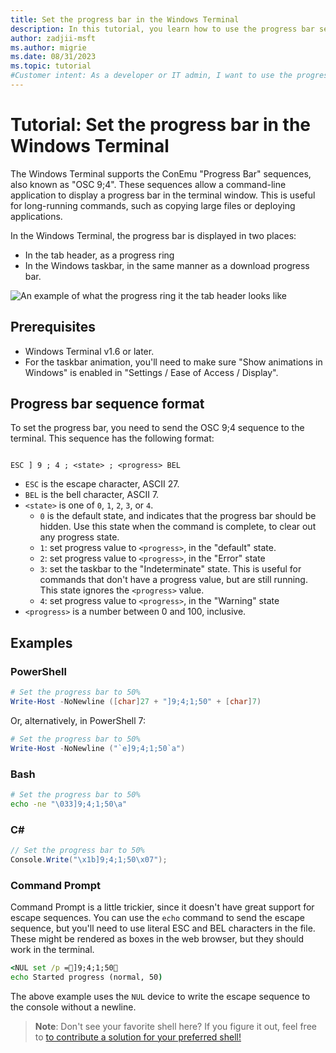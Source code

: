 ```yaml
---
title: Set the progress bar in the Windows Terminal
description: In this tutorial, you learn how to use the progress bar sequences in the Windows Terminal.
author: zadjii-msft
ms.author: migrie
ms.date: 08/31/2023
ms.topic: tutorial
#Customer intent: As a developer or IT admin, I want to use the progress bar sequences in the Windows Terminal so that I can see the progress of a long-running command.
---
```


# Tutorial: Set the progress bar in the Windows Terminal

The Windows Terminal supports the ConEmu "Progress Bar" sequences, also known as "OSC 9;4". These sequences allow a command-line application to display a progress bar in the terminal window. This is useful for long-running commands, such as copying large files or deploying applications.

In the Windows Terminal, the progress bar is displayed in  two places:
* In the tab header, as a progress ring
* In the Windows taskbar, in the same manner as a download progress bar.

![An example of what the progress ring it the tab header looks like](https://devblogs.microsoft.com/commandline/wp-content/uploads/sites/33/2021/01/progress-ring.gif)

## Prerequisites

* Windows Terminal v1.6 or later.
* For the taskbar animation, you'll need to make sure "Show animations in Windows" is enabled in "Settings / Ease of Access / Display".


## Progress bar sequence format

To set the progress bar, you need to send the OSC 9;4 sequence to the terminal. This sequence has the following format:

```text

ESC ] 9 ; 4 ; <state> ; <progress> BEL

```

* `ESC` is the escape character, ASCII 27.
* `BEL` is the bell character, ASCII 7.
* `<state>` is one of `0`, `1`, `2`, `3`, or `4`.
  * `0` is the default state, and indicates that the progress bar should be hidden. Use this state when the command is complete, to clear out any progress state.
  * `1`: set progress value to `<progress>`, in the "default" state.
  * `2`: set progress value to `<progress>`, in the "Error" state
  * `3`: set the taskbar to the "Indeterminate" state. This is useful for commands that don't have a progress value, but are still running. This state ignores the `<progress>` value.
  * `4`: set progress value to `<progress>`, in the "Warning" state
* `<progress>` is a number between 0 and 100, inclusive.

## Examples

### PowerShell

```powershell
# Set the progress bar to 50%
Write-Host -NoNewline ([char]27 + "]9;4;1;50" + [char]7)
```

Or, alternatively, in PowerShell 7:

```powershell
# Set the progress bar to 50%
Write-Host -NoNewline ("`e]9;4;1;50`a")
```

### Bash

```bash
# Set the progress bar to 50%
echo -ne "\033]9;4;1;50\a"
```

### C#

```csharp
// Set the progress bar to 50%
Console.Write("\x1b]9;4;1;50\x07");
```

### Command Prompt

Command Prompt is a little trickier, since it doesn't have great support for escape sequences. You can use the `echo` command to send the escape sequence, but you'll need to use literal ESC and BEL characters in the file. These might be rendered as boxes in the web browser, but they should work in the terminal.

```bat
<NUL set /p =]9;4;1;50
echo Started progress (normal, 50)
```

The above example uses the `NUL` device to write the escape sequence to the console without a newline.

> **Note**:
> Don't see your favorite shell here? If you figure it out, feel free to [to contribute a solution for your preferred shell!](https://github.com/MicrosoftDocs/terminal/compare)
